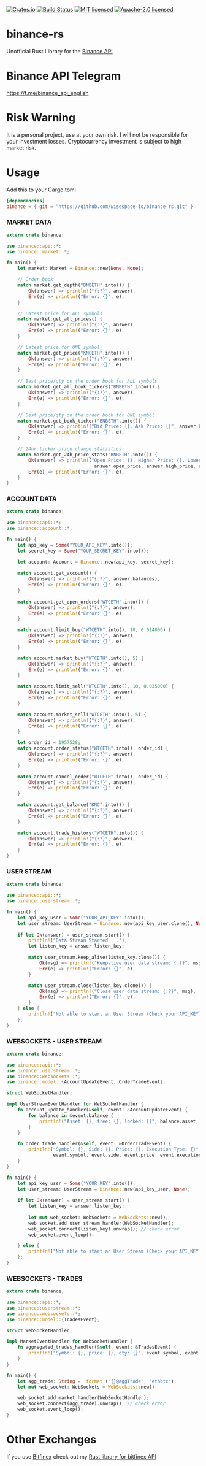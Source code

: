 [![Crates.io](https://img.shields.io/crates/v/binance.svg)](https://crates.io/crates/binance)
[![Build Status](https://travis-ci.org/wisespace-io/binance-rs.png?branch=master)](https://travis-ci.org/wisespace-io/binance-rs)
[![MIT licensed](https://img.shields.io/badge/License-MIT-blue.svg)](./LICENSE-MIT)
[![Apache-2.0 licensed](https://img.shields.io/badge/License-Apache%202.0-blue.svg)](./LICENSE-APACHE)

# binance-rs
Unofficial Rust Library for the [Binance API](https://github.com/binance-exchange/binance-official-api-docs)

# Binance API Telegram
  https://t.me/binance_api_english

# Risk Warning
It is a personal project, use at your own risk. I will not be responsible for your investment losses.
Cryptocurrency investment is subject to high market risk.

# Usage

Add this to your Cargo.toml

```toml
[dependencies]
binance = { git = "https://github.com/wisespace-io/binance-rs.git" }
```

### MARKET DATA
```rust
extern crate binance;

use binance::api::*;
use binance::market::*;

fn main() {
    let market: Market = Binance::new(None, None);

    // Order book
    match market.get_depth("BNBETH".into()) {
        Ok(answer) => println!("{:?}", answer),
        Err(e) => println!("Error: {}", e),
    }         

    // Latest price for ALL symbols
    match market.get_all_prices() {
        Ok(answer) => println!("{:?}", answer),
        Err(e) => println!("Error: {}", e),
    } 

    // Latest price for ONE symbol
    match market.get_price("KNCETH".into()) {
        Ok(answer) => println!("{:?}", answer),
        Err(e) => println!("Error: {}", e),
    } 

    // Best price/qty on the order book for ALL symbols
    match market.get_all_book_tickers("BNBETH".into()) {
        Ok(answer) => println!("{:?}", answer),
        Err(e) => println!("Error: {}", e),
    }

    // Best price/qty on the order book for ONE symbol
    match market.get_book_ticker("BNBETH".into()) {
        Ok(answer) => println!("Bid Price: {}, Ask Price: {}", answer.bid_price, answer.ask_price),
        Err(e) => println!("Error: {}", e),
    }     

    // 24hr ticker price change statistics
    match market.get_24h_price_stats("BNBETH".into()) {
        Ok(answer) => println!("Open Price: {}, Higher Price: {}, Lower Price: {:?}",
                                answer.open_price, answer.high_price, answer.low_price),
        Err(e) => println!("Error: {}", e),
    } 
}
```

### ACCOUNT DATA
```rust
extern crate binance;

use binance::api::*;
use binance::account::*;

fn main() {
    let api_key = Some("YOUR_API_KEY".into());
    let secret_key = Some("YOUR_SECRET_KEY".into());

    let account: Account = Binance::new(api_key, secret_key);
   
    match account.get_account() {
        Ok(answer) => println!("{:?}", answer.balances),
        Err(e) => println!("Error: {}", e),
    }
    
    match account.get_open_orders("WTCETH".into()) {
        Ok(answer) => println!("{:?}", answer),
        Err(e) => println!("Error: {}", e),
    } 

    match account.limit_buy("WTCETH".into(), 10, 0.014000) {
        Ok(answer) => println!("{:?}", answer),
        Err(e) => println!("Error: {}", e),
    }

    match account.market_buy("WTCETH".into(), 5) {
        Ok(answer) => println!("{:?}", answer),
        Err(e) => println!("Error: {}", e),
    }

    match account.limit_sell("WTCETH".into(), 10, 0.035000) {
        Ok(answer) => println!("{:?}", answer),
        Err(e) => println!("Error: {}", e),
    }

    match account.market_sell("WTCETH".into(), 5) {
        Ok(answer) => println!("{:?}", answer),
        Err(e) => println!("Error: {}", e),
    }

    let order_id = 1957528;
    match account.order_status("WTCETH".into(), order_id) {
        Ok(answer) => println!("{:?}", answer),
        Err(e) => println!("Error: {}", e),
    }

    match account.cancel_order("WTCETH".into(), order_id) {
        Ok(answer) => println!("{:?}", answer),
        Err(e) => println!("Error: {}", e),
    }   

    match account.get_balance("KNC".into()) {
        Ok(answer) => println!("{:?}", answer),
        Err(e) => println!("Error: {}", e),
    }

    match account.trade_history("WTCETH".into()) {
        Ok(answer) => println!("{:?}", answer),
        Err(e) => println!("Error: {}", e),
    }    
}
```

### USER STREAM
```rust
extern crate binance;

use binance::api::*;
use binance::userstream::*;

fn main() {
    let api_key_user = Some("YOUR_API_KEY".into());
    let user_stream: UserStream = Binance::new(api_key_user.clone(), None);
    
    if let Ok(answer) = user_stream.start() {
        println!("Data Stream Started ...");
        let listen_key = answer.listen_key;

        match user_stream.keep_alive(listen_key.clone()) {
            Ok(msg) => println!("Keepalive user data stream: {:?}", msg),
            Err(e) => println!("Error: {}", e),
        }

        match user_stream.close(listen_key.clone()) {
            Ok(msg) => println!("Close user data stream: {:?}", msg),
            Err(e) => println!("Error: {}", e),
        }       
    } else {
        println!("Not able to start an User Stream (Check your API_KEY)");
    };     
}
```

### WEBSOCKETS - USER STREAM
```rust
extern crate binance;

use binance::api::*;
use binance::userstream::*;
use binance::websockets::*;
use binance::model::{AccountUpdateEvent, OrderTradeEvent};

struct WebSocketHandler;

impl UserStreamEventHandler for WebSocketHandler {
    fn account_update_handler(&self, event: &AccountUpdateEvent) {
        for balance in &event.balance {
            println!("Asset: {}, free: {}, locked: {}", balance.asset, balance.free, balance.locked);
        }
    }

    fn order_trade_handler(&self, event: &OrderTradeEvent) {
        println!("Symbol: {}, Side: {}, Price: {}, Execution Type: {}", 
                 event.symbol, event.side, event.price, event.execution_type);
    }      
}

fn main() {
    let api_key_user = Some("YOUR_KEY".into());
    let user_stream: UserStream = Binance::new(api_key_user, None);
    
    if let Ok(answer) = user_stream.start() {
        let listen_key = answer.listen_key;
       
        let mut web_socket: WebSockets = WebSockets::new();
        web_socket.add_user_stream_handler(WebSocketHandler);
        web_socket.connect(listen_key).unwrap(); // check error
        web_socket.event_loop();

    } else {
        println!("Not able to start an User Stream (Check your API_KEY)");
    };   
}
```

### WEBSOCKETS - TRADES
```rust
extern crate binance;

use binance::api::*;
use binance::userstream::*;
use binance::websockets::*;
use binance::model::{TradesEvent};

struct WebSocketHandler;

impl MarketEventHandler for WebSocketHandler {
    fn aggregated_trades_handler(&self, event: &TradesEvent) {
        println!("Symbol: {}, price: {}, qty: {}", event.symbol, event.price, event.qty);
    }     
}

fn main() {
    let agg_trade: String =  format!("{}@aggTrade", "ethbtc");
    let mut web_socket: WebSockets = WebSockets::new();

    web_socket.add_market_handler(WebSocketHandler);
    web_socket.connect(agg_trade).unwrap(); // check error  
    web_socket.event_loop();  
}
```

# Other Exchanges

If you use [Bitfinex](https://www.bitfinex.com/) check out my [Rust library for bitfinex API](https://github.com/wisespace-io/bitfinex-rs)

